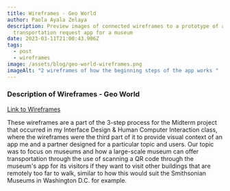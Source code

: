```yaml
---
title: Wireframes - Geo World
author: Paola Ayala Zelaya
description: Preview images of connected wireframes to a prototype of an
  transportation request app for a museum
date: 2023-03-11T21:00:43.906Z
tags:
  - post
  - wireframes
image: /assets/blog/geo-world-wireframes.png
imageAlt: "2 wireframes of how the beginning steps of the app works "
---
```

### D﻿escription of Wireframes - Geo World

[L﻿ink to Wireframes](https://xd.adobe.com/view/d53f0681-39e8-4750-a448-1648aa1a8a0d-806c/)

T﻿hese wireframes are a part of the 3-step process for the Midterm project that occurred in my Interface Design & Human Computer Interaction class, where the wireframes were the third part of it to provide visual context of an app me and a partner designed for a particular topic and users. Our topic was to focus on museums and how a large-scale museum can offer transportation through the use of scanning a QR code through the museum's app for its visitors if they want to visit other buildings that are remotely too far to walk, similar to how this would suit the Smithsonian Museums in Washington D.C. for example.